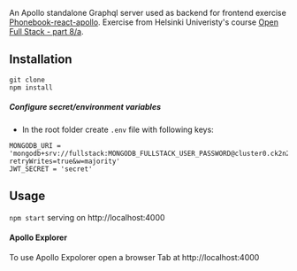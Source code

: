 An Apollo standalone Graphql server used as backend for frontend exercise [Phonebook-react-apollo](https://github.com/pcolt/Full-stack-open_part7-phonebook-react-apollo).
Exercise from Helsinki Univeristy's course [Open Full Stack - part 8/a](https://fullstackopen.com/en/part8/graph_ql_server).

## Installation

`git clone`  
`npm install`   

##### Configure secret/environment variables
- In the root folder create `.env` file with following keys:   
```
MONGODB_URI = 'mongodb+srv://fullstack:MONGODB_FULLSTACK_USER_PASSWORD@cluster0.ck2n2.mongodb.net/repos?retryWrites=true&w=majority'
JWT_SECRET = 'secret'
```

## Usage

`npm start` serving on http://localhost:4000

#### Apollo Explorer

To use Apollo Expolorer open a browser Tab at http://localhost:4000